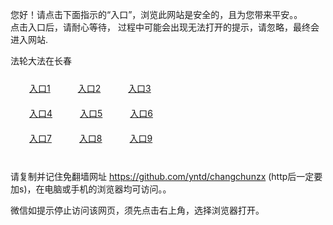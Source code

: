 您好！请点击下面指示的“入口”，浏览此网站是安全的，且为您带来平安。。 <br/>
点击入口后，请耐心等待， 过程中可能会出现无法打开的提示，请忽略，最终会进入网站. </br>

法轮大法在长春<br/>
<div style="padding:10px"><a style="margin:20px" target="_blank" href="https://d2fsx9xhhcrth2.cloudfront.net/2Qpsp?ciqoeer" id="ccLink1" rel="nofollow">入口1</a> <a target="_blank" style="margin:20px" href="https://d1cb0j5ojsw1a6.cloudfront.net/2Qpsp?rfmfvjut" id="ccLink2" rel="nofollow">入口2</a> <a style="margin:20px" target="_blank" href="https://d2rrdablmgi5c6.cloudfront.net/2Qpsp?vpdmzka" id="ccLink3" rel="nofollow">入口3</a></div>

<div style="padding:10px" ><a style="margin:20px" target="_blank" href="https://d2fsx9xhhcrth2.cloudfront.net/2Qpsp?ciqoeer" id="ccLink4" rel="nofollow">入口4</a> <a style="margin:20px" href="https://d1cb0j5ojsw1a6.cloudfront.net/2Qpsp?rfmfvjut" target="_blank" id="ccLink5" rel="nofollow">入口5</a> <a style="margin:20px" href="https://d2rrdablmgi5c6.cloudfront.net/2Qpsp?vpdmzka" target="_blank" id="ccLink6" rel="nofollow">入口6</a></div>

<div style="padding:10px"><a style="margin:20px" target="_blank" href="https://d2fsx9xhhcrth2.cloudfront.net/2Qpsp?ciqoeer" id="ccLink7" rel="nofollow">入口7</a> <a style="margin:20px" href="https://d1cb0j5ojsw1a6.cloudfront.net/2Qpsp?rfmfvjut" target="_blank" id="ccLink8" rel="nofollow">入口8</a> <a style="margin:20px" target="_blank" href="https://d2rrdablmgi5c6.cloudfront.net/2Qpsp?vpdmzka" id="ccLink9" rel="nofollow">入口9</a></div>

<br/>



请复制并记住免翻墙网址 https://github.com/yntd/changchunzx (http后一定要加s)，在电脑或手机的浏览器均可访问。。<br/>

微信如提示停止访问该网页，须先点击右上角，选择浏览器打开。
